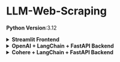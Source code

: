 # LLM-Web-Scraping

**Python Version**:3.12

<details>
  <summary><b> Streamlit Frontend</b></summary>

The code for the streamlit frontend is available [here](https://github.com/Individual-X/Studio_Dev_Assessment-/blob/main/streamlit_frontend/scraper_ui.py).

The frontend has 2 fields: 
- URL text input field
- Attributes list input field

Upon clicking the **Extract Attributes** button, the script sends a POST request to a FastAPI API(*ttp://127.0.0.1:8000/extract*) endpoint with the provided URL and attributes.

![frontend](https://github.com/Individual-X/Studio_Dev_Assessment-/blob/main/streamlit_frontend/frontend.png)

The JSON response from the API is then displayed in the frontend. 

**Fault tolerance** is ensured by keeping the FastAPI API calling logic within try-except blocks. The script displays an error message if the API call fails and the except block handles the error.

## Running the Frontend

Create an Anaconda virtual environment with the following command:
```bash
conda create -n streamlit python=3.12
```

Activate the virtual environment with the following command:
```bash
conda activate streamlit
```

Install the required packages from the requirements.txt file with the following command:
```bash
pip install -r requirements_frontend.txt
```

To run the frontend, run the following command in the terminal:
```bash
streamlit run scraper_ui.py
```

The app runs on the address **http://127.0.0.1:8501**

</details>

<details>
<summary><b> OpenAI + LangChain + FastAPI Backend
</b></summary>

![Diagram](https://github.com/Individual-X/Studio_Dev_Assessment-/blob/main/openai_backend/web_scrape_llm.jpg)


## FastAPI API

The FastAPI API(*/extract*) is a RESTful API that takes a URL and a list of attribute names as input and returns the extracted attributes from the webpage after calling a method **scrape_with_playwright** that takes input the URL, the list of attribute names and the LLM. The LLM is set to OpenAI's **gpt-3.5-turbo**. The LLM is loaded here to prevent re-initialization of the LLM in the scrape_with_playwright method.

The code for API is in [fastapi_app.py](https://github.com/Individual-X/Studio_Dev_Assessment-/blob/main/openai_backend/fastapi_app.py)

## Extracting Schema Data from Web Page

The code for extracting scheme data from the web page is in [langchain_extractor.py](https://github.com/Individual-X/Studio_Dev_Assessment-/blob/main/openai_backend/langchain_extractor.py). Specifically, the code resides in the method **scrape_with_playwright**. The inputs to this method are the URL, the list of attribute names and the LLM. In this case, the LLM is OpenAI's **gpt-3.5-turbo**.

LangChain provides playwright-based **AsyncChromiumLoader** and beautiful-soup-based **BeautifulSoupTransformer** to extract the content from the web page.

A schema is constructed with the **properties** and **required** keys using the list of attribute names.

LangChain's **create_extraction_chain** method is then used to extract the information in a JSON-based format using the LLM, the schema, and the clean web page data.

**Fault tolerance** is ensured by keeping the **scrape_with_playwright** method within try-except blocks in the FastAPI API definition. The script displays an error message if the function call fails and the except block handles the error.

## Running the Backend

Create an Anaconda virtual environment with the following command:
```bash
conda create -n backend python=3.12
```

Activate the virtual environment with the following command:
```bash
conda activate backend
```

Install the required packages from the requirements.txt file with the following command:
```bash
pip install -r requirements_backend.txt
```

To run the backend, run the following command in the terminal:
```bash
uvicorn fastapi_app:app --reload
```

The API is available on the address **http://127.0.0.1:8000/extract**

</details>

<details>
<summary><b>Cohere + LangChain + FastAPI Backend</b></summary>

![cohere diagram](https://github.com/Individual-X/Studio_Dev_Assessment-/blob/main/cohere_backend/cohere_fastpi.jpg)


## FastAPI API

The FastAPI API(*/extract*) is a RESTful API that takes a URL and a list of attribute names as input and returns the extracted attributes from the webpage after calling a method **scrape_extract** that takes input the URL and the list of attribute names.

The code for API is in [fastapi_cohere.py](https://github.com/Individual-X/Studio_Dev_Assessment-/blob/main/cohere_backend/fastapi_cohere.py)

## Extracting Schema Data from Web Page

The code for extracting schema data from the web page is in [cohere_extractor_v2.py](https://github.com/Individual-X/Studio_Dev_Assessment-/blob/main/cohere_backend/cohere_extractor_v2.py). Specifically, the code resides in the method **scrape_extract**. The inputs to this method are the URL and the list of attribute names.

### Web Scraping

LangChain provides playwright-based **AsyncChromiumLoader** and beautiful-soup-based **BeautifulSoupTransformer** to extract the content from the web page. However, running **AsyncChromiumLoader** with **FastAPI** led to an error about a conflict in async mechanisms. Therefore, the code in the **AsyncChromiumLoaderWrapper** class was created to address this issue. This Wrapper class inherits from the **AsyncChromiumLoader** class and adds custom asynchronous methods to handle playwright web scraping. The code for the wrapper class is taken from [this GitHub issue](https://github.com/langchain-ai/langchain/issues/10475#issuecomment-1715118795). The GitHub issue discusses the error at length.

### Prompt Engineering

The cleaned html content along with the attributes are inserted into a prompt for the Cohere LLM. The prompt is designed to extract only the attribute/schema values from the html content. The prompt returns a list of JSON objects with the attribute names and their corresponding values.

### Cohere API

Cohere provides free tier api to generate responses using its *command-r* model. The response is converted into a list of dictionaries format and returned to FastAPI API function. 

For this, we split the extracted clean text to prevent overflow of information in the prompt. For each split entered into the prompt, we receive a list of dictionaries. The lists of dictionaries are concatenated and returned to the FastAPI API function.

Here we check if the prompt return can be converted into a list of dictionaries. Otherwise, the returned data is not considered proper response and thus discarded. 

### Fault tolerance

Fault tolerance is ensured by keeping the **scrape_extract** method within try-except blocks in the FastAPI API definition. The frontend displays an error message if the function call fails and the except block handles the error.

The decoding of prompt response to a list of dictionaries is kept in a **try-except** block for **fault tolerance**. 

## Running the Backend

Create an Anaconda virtual environment with the following command:
```bash
conda create -n backend python=3.12
```

Activate the virtual environment with the following command:
```bash
conda activate backend
```

Install the required packages from the requirements.txt file with the following command:
```bash
pip install -r requirements_cohere_backend.txt
```

To run the backend, run the following command in the terminal(after moving to the *cohere_backend* directory):
```bash
uvicorn fastapi_cohere:app --reload
```

The API is available on the address **http://127.0.0.1:8000/extract**


</details>
